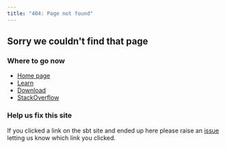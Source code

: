 ```yaml
---
title: "404: Page not found"
---
```


## Sorry we couldn't find that page

### Where to go now

* [Home page](/index.html)
* [Learn](/learn.html)
* [Download](/download.html)
* [StackOverflow](https://stackoverflow.com/questions/tagged/sbt)

### Help us fix this site

If you clicked a link on the sbt site and ended up here please raise an [issue](https://github.com/sbt/website/issues)
letting us know which link you clicked.
